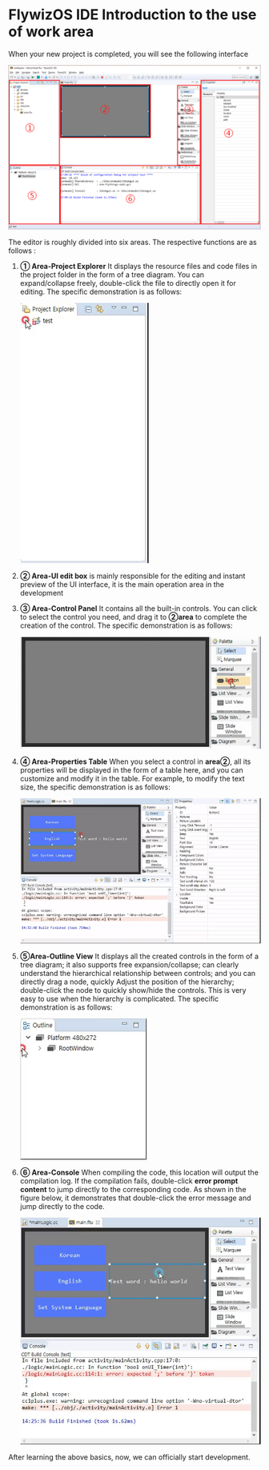 # <span id="ide_introduce"> FlywizOS IDE Introduction to the use of work area</span>  
When your new project is completed, you will see the following interface

  ![The interface after the new project is completed](assets/ide//default_layout.png)  

The editor is roughly divided into six areas. The respective functions are as follows :
  1. **① Area-Project Explorer** It displays the resource files and code files in the project folder in the form of a tree diagram. You can expand/collapse freely, double-click the file to directly open it for editing. The specific demonstration is as follows:
  
     ![Project expand and collapse](assets/ide/project_open_collapsed.gif)  

  2. **② Area-UI edit box** is mainly responsible for the editing and instant preview of the UI interface, it is the main operation area in the development

  3. **③ Area-Control Panel** It contains all the built-in controls. You can click to select the control you need, and drag it to **②area** to complete the creation of the control. The specific demonstration is as follows:
  
     ![Create a control demo](assets/ide/create_control.gif)  
    
  4. **④ Area-Properties Table** When you select a control in **area②**, all its properties will be displayed in the form of a table here, and you can customize and modify it in the table. For example, to modify the text size, the specific demonstration is as follows:
   
     ![Modify the properties demo](assets/ide/set_properties.gif)  
     
  5. **⑤Area-Outline View** It displays all the created controls in the form of a tree diagram; it also supports free expansion/collapse; can clearly understand the hierarchical relationship between controls; and you can directly drag a node, quickly Adjust the position of the hierarchy; double-click the node to quickly show/hide the controls. This is very easy to use when the hierarchy is complicated. The specific demonstration is as follows:

     ![Outline demo](assets/ide/usage_outline.gif)

  6. **⑥ Area-Console** When compiling the code, this location will output the compilation log. If the compilation fails, double-click **error prompt content** to jump directly to the corresponding code.
 As shown in the figure below, it demonstrates that double-click the error message and jump directly to the code. 

     ![Demonstrate that double-click the error message to jump directly to the code](assets/ide/usage_console.gif)


After learning the above basics, now, we can officially start development.







